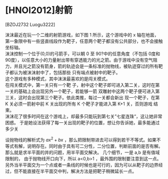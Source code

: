 # [HNOI2012]射箭
[BZOJ2732 Luogu3222]

沫沫最近在玩一个二维的射箭游戏，如下图 1 所示，这个游戏中的 x 轴在地面，第一象限中有一些竖直线段作为靶子，任意两个靶子都没有公共部分，也不会接触坐标轴。  
沫沫控制一个位于(0,0)的弓箭手，可以朝 0 至 90?中的任意角度（不包括 0度和 90度），以任意大小的力量射出带有穿透能力的光之箭。由于游戏中没有空气阻力，并且光之箭没有箭身，箭的轨迹会是一条标准的抛物线，被轨迹穿过的所有靶子都认为被沫沫射中了，包括那些 只有端点被射中的靶子。  
这个游戏有多种模式，其中沫沫最喜欢的是闯关模式。  
在闯关模式中，第一关只有一个靶 子，射中这个靶子即可进入第二关，这时在第一关的基础上会出现另外一个靶子，若能够一箭 双雕射中这两个靶子便可进入第三关，这时会出现第三个靶子。依此类推，每过一关都会新出 现一个靶子，在第 K 关必须一箭射中前 K 关出现的所有 K 个靶子才能进入第 K+1 关，否则游戏 结束。  
沫沫花了很多时间在这个游戏上，却最多只能玩到第七关”七星连珠“，这让她非常困惑。 于是她设法获得了每一关出现的靶子的位置，想让你告诉她，最多能通过多少关

设抛物线的解析式为 $ax^2+bx$ ，那么把限制带进去可以得到若干不等式。如果不等式有解，说明存在。同时由于具有可二分性，二分位置，判断前面的是否有解。那么就是求半平面的并的问题，用半平面交解决。 
几个细节，一是 a,b 是有值域限制的， 由于抛物线开口向下，所以 a<0,b>1 ，最外围的限制要注意到这一点。另外当半平面交为一个点或者一条线的时候也是可行的，因为可以从靶子的边界经过，但不能直接在半平面交中判，解决方法是把靶子稍微延长一点。